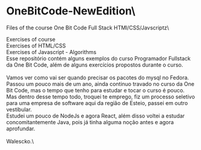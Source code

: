 # OneBitCode-NewEdition\\
Files of the course One Bit Code Full Stack HTMl/CSS/Javscriptz\\

Exercises of course\
Exercises of HTML/CSS\
Exercises of Javascript - Algorithms\
Esse repositório contém alguns exemplos do curso Programador Fullstack da One Bit Code, além de alguns exercícios propostos durante o curso.\
\
Vamos ver como vai ser quando precisar os pacotes do mysql no Fedora.\
Passou um pouco mais de um ano, ainda continuo travado no curso da One Bit Code, mas o tempo que tenho para estudar e tocar o curso é pouco.\
Mas dentro desse tempo todo, troquei te emprego, fiz um processo seletivo para uma empresa de software aqui da região de Esteio, passei em outro vestibular.\
Estudei um pouco de NodeJs e agora React, além disso voltei a estudar concomitantemente Java, pois já tinha alguma noção antes e agora aprofundar.\
\
Walescko.\
